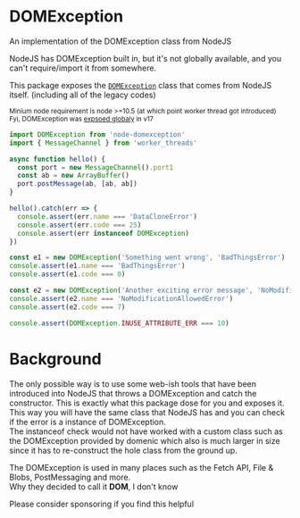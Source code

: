 # DOMException
An implementation of the DOMException class from NodeJS

NodeJS has DOMException built in, but it's not globally available, and you can't require/import it from somewhere.

This package exposes the [`DOMException`](https://developer.mozilla.org/en-US/docs/Web/API/DOMException) class that comes from NodeJS itself. (including all of the legacy codes)

<sub>Minium node requirement is node >=10.5 (at which point worker thread got introduced)<br>Fyi, DOMException was [expsoed globaly](https://nodejs.org/docs/latest-v17.x/api/globals.html#domexception) in v17</sub>

```js
import DOMException from 'node-domexception'
import { MessageChannel } from 'worker_threads'

async function hello() {
  const port = new MessageChannel().port1
  const ab = new ArrayBuffer()
  port.postMessage(ab, [ab, ab])
}

hello().catch(err => {
  console.assert(err.name === 'DataCloneError')
  console.assert(err.code === 25)
  console.assert(err instanceof DOMException)
})

const e1 = new DOMException('Something went wrong', 'BadThingsError')
console.assert(e1.name === 'BadThingsError')
console.assert(e1.code === 0)

const e2 = new DOMException('Another exciting error message', 'NoModificationAllowedError')
console.assert(e2.name === 'NoModificationAllowedError')
console.assert(e2.code === 7)

console.assert(DOMException.INUSE_ATTRIBUTE_ERR === 10)
```

# Background

The only possible way is to use some web-ish tools that have been introduced into NodeJS that throws a DOMException and catch the constructor. This is exactly what this package dose for you and exposes it.<br>
This way you will have the same class that NodeJS has and you can check if the error is a instance of DOMException.<br>
The instanceof check would not have worked with a custom class such as the DOMException provided by domenic which also is much larger in size since it has to re-construct the hole class from the ground up.

The DOMException is used in many places such as the Fetch API, File & Blobs, PostMessaging and more. <br>
Why they decided to call it **DOM**, I don't know

Please consider sponsoring if you find this helpful
